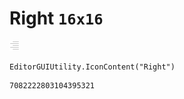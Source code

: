 # Right `16x16`
<img src="/img/Right.png" width=16 height=16>

``` CSharp
EditorGUIUtility.IconContent("Right")
```
```
7082222803104395321
```
